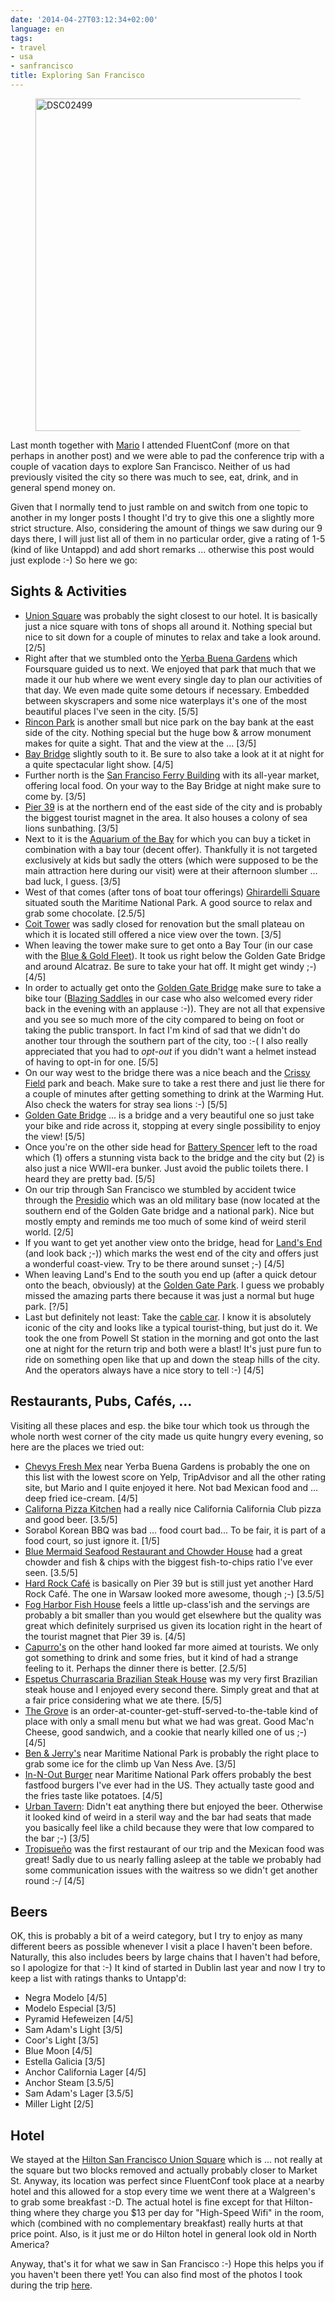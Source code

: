 ```yaml
---
date: '2014-04-27T03:12:34+02:00'
language: en
tags:
- travel
- usa
- sanfrancisco
title: Exploring San Francisco
---
```


<figure>
<a data-flickr-embed="true" href="https://www.flickr.com/photos/zerok/49781047921/in/album-72157713914685833/" title="DSC02499"><img src="https://live.staticflickr.com/65535/49781047921_ce3bf80e6f_c.jpg" width="800" height="532" alt="DSC02499"></a><script async src="//embedr.flickr.com/assets/client-code.js" charset="utf-8"></script>
</figure>

Last month together with [Mario][20] I attended FluentConf (more on that perhaps
in another post) and we were able to pad the conference trip with a couple of
vacation days to explore San Francisco. Neither of us had previously visited the
city so there was much to see, eat, drink, and in general spend money on.

Given that I normally tend to just ramble on and switch from one topic to
another in my longer posts I thought I'd try to give this one a slightly more
strict structure. Also, considering the amount of things we saw during our
9 days there, I will just list all of them in no particular order, give a rating
of 1-5 (kind of like Untappd) and add short remarks ... otherwise this post
would just explode :-) So here we go:

## Sights & Activities

* [Union Square][1] was probably the sight closest to our hotel. It is basically
  just a nice square with tons of shops all around it. Nothing special but nice
  to sit down for a couple of minutes to relax and take a look around. [2/5]
* Right after that we stumbled onto the [Yerba Buena Gardens][2] which
  Foursquare guided us to next. We enjoyed that park that much that we made it
  our hub where we went every single day to plan our activities of that day. We
  even made quite some detours if necessary. Embedded between skyscrapers and
  some nice waterplays it's one of the most beautiful places I've seen in the
  city. [5/5]
* [Rincon Park][4] is another small but nice park on the bay bank at the east
  side of the city. Nothing special but the huge bow & arrow monument makes for
  quite a sight. That and the view at the ... [3/5]
* [Bay Bridge][5] slightly south to it. Be sure to also take a look at it at
  night for a quite spectacular light show. [4/5]
* Further north is the [San Franciso Ferry Building][6] with its all-year
  market, offering local food. On your way to the Bay Bridge at night make sure
  to come by. [3/5]
* [Pier 39][7] is at the northern end of the east side of the city and is
  probably the biggest tourist magnet in the area. It also houses a colony of
  sea lions sunbathing. [3/5]
* Next to it is the [Aquarium of the Bay][3] for which you can buy a ticket in
  combination with a bay tour (decent offer). Thankfully it is not targeted
  exclusively at kids but sadly the otters (which were supposed to be the main
  attraction here during our visit) were at their afternoon slumber ... bad
  luck, I guess. [3/5]
* West of that comes (after tons of boat tour offerings) [Ghirardelli Square][8]
  situated south the Maritime National Park. A good source to relax and grab
  some chocolate. [2.5/5]
* [Coit Tower][9] was sadly closed for renovation but the small plateau on which
  it is located still offered a nice view over the town. [3/5]
* When leaving the tower make sure to get onto a Bay Tour (in our case with the
  [Blue & Gold Fleet][10]). It took us right below the Golden Gate Bridge and
  around Alcatraz. Be sure to take your hat off. It might get windy ;-) [4/5]
* In order to actually get onto the [Golden Gate Bridge][11] make sure to take
  a bike tour ([Blazing Saddles][13] in our case who also welcomed every rider
  back in the evening with an applause :-)). They are not all that expensive and
  you see so much more of the city compared to being on foot or taking the
  public transport. In fact I'm kind of sad that we didn't do another tour
  through the southern part of the city, too :-( I also really appreciated that
  you had to *opt-out* if you didn't want a helmet instead of having to opt-in
  for one. [5/5]
* On our way west to the bridge there was a nice beach and the [Crissy
  Field][12] park and beach. Make sure to take a rest there and just lie there
  for a couple of minutes after getting something to drink at the Warming Hut.
  Also check the waters for stray sea lions :-) [5/5]
* [Golden Gate Bridge][11] ... is a bridge and a very beautiful one so just take
  your bike and ride across it, stopping at every single possibility to enjoy
  the view! [5/5]
* Once you're on the other side head for [Battery Spencer][14] left to the road
  which (1) offers a stunning vista back to the bridge and the city but (2) is
  also just a nice WWII-era bunker. Just avoid the public toilets there. I heard
  they are pretty bad. [5/5]
* On our trip through San Francisco we stumbled by accident twice through the
  [Presidio][15] which was an old military base (now located at the southern end
  of the Golden Gate bridge and a national park). Nice but mostly empty
  and reminds me too much of some kind of weird steril world. [2/5]
* If you want to get yet another view onto the bridge, head for [Land's End][16]
  (and look back ;-)) which marks the west end of the city and offers just
  a wonderful coast-view. Try to be there around sunset ;-) [4/5]
* When leaving Land's End to the south you end up (after a quick detour onto the
  beach, obviously) at the [Golden Gate Park][17]. I guess we probably missed
  the amazing parts there because it was just a normal but huge park. [?/5]
* Last but definitely not least: Take the [cable car][18]. I know it is
  absolutely iconic of the city and looks like a typical tourist-thing, but just
  do it. We took the one from Powell St station in the morning and got onto the
  last one at night for the return trip and both were a blast! It's just
  pure fun to ride on something open like that up and down the steap hills
  of the city. And the operators always have a nice story to tell :-) [4/5]

## Restaurants, Pubs, Cafés, ...

Visiting all these places and esp. the bike tour which took us through the whole
north west corner of the city made us quite hungry every evening, so here are
the places we tried out:

* [Chevys Fresh Mex][21] near Yerba Buena Gardens is probably the one on this
  list with the lowest score on Yelp, TripAdvisor and all the other rating site,
  but Mario and I quite enjoyed it here. Not bad Mexican food and ... deep fried
  ice-cream. [4/5]
* [Californa Pizza Kitchen][22] had a really nice California California Club
  pizza and good beer. [3.5/5]
* Sorabol Korean BBQ was bad ... food court bad... To be fair, it is part of
  a food court, so just ignore it. [1/5]
* [Blue Mermaid Seafood Restaurant and Chowder House][23] had a great chowder
  and fish & chips with the biggest fish-to-chips ratio I've ever seen. [3.5/5]
* [Hard Rock Café][24] is basically on Pier 39 but is still just yet another
  Hard Rock Café. The one in Warsaw looked more awesome, though ;-) [3.5/5]
* [Fog Harbor Fish House][25] feels a little up-class'ish and the servings are
  probably a bit smaller than you would get elsewhere but the quality was great
  which definitely surprised us given its location right in the heart of the
  tourist magnet that Pier 39 is. [4/5]
* [Capurro's][26] on the other hand looked far more aimed at tourists. We only
  got something to drink and some fries, but it kind of had a strange feeling to
  it. Perhaps the dinner there is better. [2.5/5]
* [Espetus Churrascaria Brazilian Steak House][27] was my very first Brazilian
  steak house and I enjoyed every second there. Simply great and that at a fair
  price considering what we ate there. [5/5]
* [The Grove][28] is an order-at-counter-get-stuff-served-to-the-table kind of place
  with only a small menu but what we had was great. Good Mac'n Cheese, good
  sandwich, and a cookie that nearly killed one of us ;-) [4/5]
* [Ben & Jerry's][29] near Maritime National Park is probably the right place to
  grab some ice for the climb up Van Ness Ave. [3/5]
* [In-N-Out Burger][30] near Maritime National Park offers probably the best
  fastfood burgers I've ever had in the US. They actually taste good and the
  fries taste like potatoes. [4/5]
* [Urban Tavern][31]: Didn't eat anything there but enjoyed the beer. Otherwise
  it looked kind of weird in a steril way and the bar had seats that made you
  basically feel like a child because they were that low compared to the bar ;-)
  [3/5]
* [Tropisueño][32] was the first restaurant of our trip and the Mexican food was
  great! Sadly due to us nearly falling asleep at the table we probably had some
  communication issues with the waitress so we didn't get another round :-/ [4/5]

## Beers

OK, this is probably a bit of a weird category, but I try to enjoy as many
different beers as possible whenever I visit a place I haven't been before.
Naturally, this also includes beers by large chains that I haven't had before,
so I apologize for that :-) It kind of started in Dublin last year and now I try
to keep a list with ratings thanks to Untapp'd:

* Negra Modelo [4/5]
* Modelo Especial [3/5]
* Pyramid Hefeweizen [4/5]
* Sam Adam's Light [3/5]
* Coor's Light [3/5]
* Blue Moon [4/5]
* Estella Galicia [3/5]
* Anchor California Lager [4/5]
* Anchor Steam [3.5/5]
* Sam Adam's Lager [3.5/5]
* Miller Light [2/5]

## Hotel

We stayed at the [Hilton San Francisco Union Square][19] which is ... not really
at the square but two blocks removed and actually probably closer to Market St.
Anyway, its location was perfect since FluentConf took place at a nearby hotel
and this allowed for a stop every time we went there at a Walgreen's to grab
some breakfast :-D. The actual hotel is fine except for that Hilton-thing where
they charge you $13 per day for "High-Speed Wifi" in the room, which (combined
with no complementary breakfast) really hurts at that price point. Also, is it
just me or do Hilton hotel in general look old in North America?

Anyway, that's it for what we saw in San Francisco :-) Hope this helps you if
you haven't been there yet! You can also find most of the photos I took during
the trip [here](http://photos.h10n.me/Conferences/FluentConf-2014/).

[1]: http://en.wikipedia.org/wiki/Union_Square,_San_Francisco
[2]: http://en.wikipedia.org/wiki/Yerba_Buena_Gardens
[3]: http://www.aquariumofthebay.com/
[4]: http://www.sfparksalliance.org/our-parks/parks/rincon-park
[5]: http://baybridgeinfo.org/
[6]: http://www.ferrybuildingmarketplace.com/
[7]: http://www.pier39.com/
[8]: http://www.ghirardellisq.com/
[9]: http://sfrecpark.org/destination/telegraph-hill-pioneer-park/coit-tower/
[10]: http://www.blueandgoldfleet.com/
[11]: http://en.wikipedia.org/wiki/Golden_Gate_Bridge
[12]: http://en.wikipedia.org/wiki/Crissy_Field
[13]: http://www.blazingsaddles.com/
[14]: http://fortwiki.com/Battery_Spencer
[15]: http://en.wikipedia.org/wiki/Presidio_of_San_Francisco
[16]: http://en.wikipedia.org/wiki/Lands_End_(San_Francisco)
[17]: http://en.wikipedia.org/wiki/Golden_Gate_Park
[18]: http://en.wikipedia.org/wiki/San_Francisco_cable_car_system
[19]: http://www3.hilton.com/en/hotels/california/hilton-san-francisco-union-square-SFOFHHH/index.html
[20]: https://twitter.com/mzupzup
[21]: http://www.chevys.com/
[22]: http://www.cpk.com/locations/53-third-street/
[23]: http://www.bluemermaidsf.com/
[24]: http://www.hardrock.com/cafes/san-francisco/
[25]: http://fogharbor.com/
[26]: http://www.capurros.com/
[27]: http://www.espetus.com/
[28]: http://www.thegrovesf.com/
[29]: http://scoopshops.benjerry.com/scoopshops/argonaut/default.aspx
[30]: http://www.in-n-out.com/
[31]: http://www.urbantavernsf.com/
[32]: http://www.tropisueno.com/
